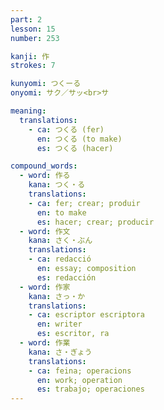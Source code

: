 ```yaml
---
part: 2
lesson: 15
number: 253

kanji: 作
strokes: 7

kunyomi: つくーる
onyomi: サク／サッ<br>サ

meaning:
  translations:
    - ca: つくる (fer)
      en: つくる (to make)
      es: つくる (hacer)

compound_words:
  - word: 作る
    kana: つく・る
    translations:
    - ca: fer; crear; produir
      en: to make
      es: hacer; crear; producir
  - word: 作文
    kana: さく・ぶん
    translations:
    - ca: redacció
      en: essay; composition
      es: redacción
  - word: 作家
    kana: さっ・か
    translations:
    - ca: escriptor escriptora
      en: writer
      es: escritor, ra
  - word: 作業
    kana: さ・ぎょう
    translations:
    - ca: feina; operacions
      en: work; operation
      es: trabajo; operaciones
---
```

